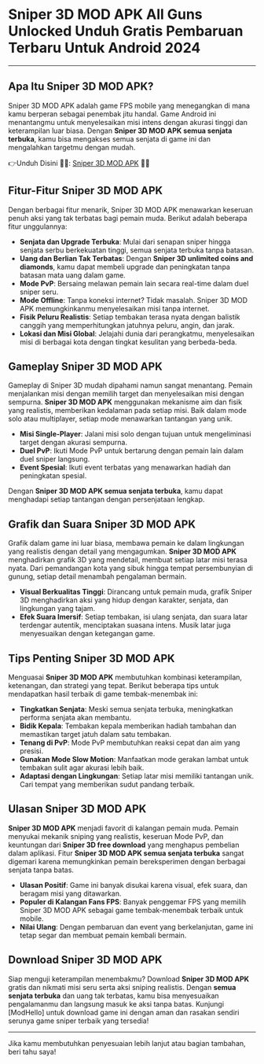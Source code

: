 # Sniper 3D MOD APK All Guns Unlocked Unduh Gratis Pembaruan Terbaru Untuk Android 2024

---

## Apa Itu Sniper 3D MOD APK?

Sniper 3D MOD APK adalah game FPS mobile yang menegangkan di mana kamu berperan sebagai penembak jitu handal. Game Android ini menantangmu untuk menyelesaikan misi intens dengan akurasi tinggi dan keterampilan luar biasa. Dengan **Sniper 3D MOD APK semua senjata terbuka**, kamu bisa mengakses semua senjata di game ini dan mengalahkan targetmu dengan mudah.


👉Unduh Disini 🔫🔫: [Sniper 3D MOD APK](https://modhello.com/sniper-3d/) 👌🏻

## Fitur-Fitur Sniper 3D MOD APK

Dengan berbagai fitur menarik, Sniper 3D MOD APK menawarkan keseruan penuh aksi yang tak terbatas bagi pemain muda. Berikut adalah beberapa fitur unggulannya:

- **Senjata dan Upgrade Terbuka**: Mulai dari senapan sniper hingga senjata serbu berkekuatan tinggi, semua senjata terbuka tanpa batasan.
- **Uang dan Berlian Tak Terbatas**: Dengan **Sniper 3D unlimited coins and diamonds**, kamu dapat membeli upgrade dan peningkatan tanpa batasan mata uang dalam game.
- **Mode PvP**: Bersaing melawan pemain lain secara real-time dalam duel sniper seru.
- **Mode Offline**: Tanpa koneksi internet? Tidak masalah. Sniper 3D MOD APK memungkinkanmu menyelesaikan misi tanpa internet.
- **Fisik Peluru Realistis**: Setiap tembakan terasa nyata dengan balistik canggih yang memperhitungkan jatuhnya peluru, angin, dan jarak.
- **Lokasi dan Misi Global**: Jelajahi dunia dari perangkatmu, menyelesaikan misi di berbagai kota dengan tingkat kesulitan yang berbeda-beda.

## Gameplay Sniper 3D MOD APK

Gameplay di Sniper 3D mudah dipahami namun sangat menantang. Pemain menjalankan misi dengan memilih target dan menyelesaikan misi dengan sempurna. **Sniper 3D MOD APK** menggunakan mekanisme aim dan fisik yang realistis, memberikan kedalaman pada setiap misi. Baik dalam mode solo atau multiplayer, setiap mode menawarkan tantangan yang unik.

- **Misi Single-Player**: Jalani misi solo dengan tujuan untuk mengeliminasi target dengan akurasi sempurna.
- **Duel PvP**: Ikuti Mode PvP untuk bertarung dengan pemain lain dalam duel sniper langsung.
- **Event Spesial**: Ikuti event terbatas yang menawarkan hadiah dan peningkatan spesial.

Dengan **Sniper 3D MOD APK semua senjata terbuka**, kamu dapat menghadapi setiap tantangan dengan persenjataan lengkap.

## Grafik dan Suara Sniper 3D MOD APK

Grafik dalam game ini luar biasa, membawa pemain ke dalam lingkungan yang realistis dengan detail yang mengagumkan. **Sniper 3D MOD APK** menghadirkan grafik 3D yang mendetail, membuat setiap latar misi terasa nyata. Dari pemandangan kota yang sibuk hingga tempat persembunyian di gunung, setiap detail menambah pengalaman bermain.

- **Visual Berkualitas Tinggi**: Dirancang untuk pemain muda, grafik Sniper 3D menghadirkan aksi yang hidup dengan karakter, senjata, dan lingkungan yang tajam.
- **Efek Suara Imersif**: Setiap tembakan, isi ulang senjata, dan suara latar terdengar autentik, menciptakan suasana intens. Musik latar juga menyesuaikan dengan ketegangan game.

## Tips Penting Sniper 3D MOD APK

Menguasai **Sniper 3D MOD APK** membutuhkan kombinasi keterampilan, ketenangan, dan strategi yang tepat. Berikut beberapa tips untuk mendapatkan hasil terbaik di game tembak-menembak ini:

- **Tingkatkan Senjata**: Meski semua senjata terbuka, meningkatkan performa senjata akan membantu.
- **Bidik Kepala**: Tembakan kepala memberikan hadiah tambahan dan memastikan target jatuh dalam satu tembakan.
- **Tenang di PvP**: Mode PvP membutuhkan reaksi cepat dan aim yang presisi.
- **Gunakan Mode Slow Motion**: Manfaatkan mode gerakan lambat untuk tembakan sulit agar akurasi lebih baik.
- **Adaptasi dengan Lingkungan**: Setiap latar misi memiliki tantangan unik. Cari tempat yang memberikan sudut pandang terbaik.

## Ulasan Sniper 3D MOD APK

**Sniper 3D MOD APK** menjadi favorit di kalangan pemain muda. Pemain menyukai mekanik sniping yang realistis, keseruan Mode PvP, dan keuntungan dari **Sniper 3D free download** yang menghapus pembelian dalam aplikasi. Fitur **Sniper 3D MOD APK semua senjata terbuka** sangat digemari karena memungkinkan pemain bereksperimen dengan berbagai senjata tanpa batas.

- **Ulasan Positif**: Game ini banyak disukai karena visual, efek suara, dan beragam misi yang ditawarkan.
- **Populer di Kalangan Fans FPS**: Banyak penggemar FPS yang memilih Sniper 3D MOD APK sebagai game tembak-menembak terbaik untuk mobile.
- **Nilai Ulang**: Dengan pembaruan dan event yang berkelanjutan, game ini tetap segar dan membuat pemain kembali bermain.

## Download Sniper 3D MOD APK

Siap menguji keterampilan menembakmu? Download **Sniper 3D MOD APK** gratis dan nikmati misi seru serta aksi sniping realistis. Dengan **semua senjata terbuka** dan uang tak terbatas, kamu bisa menyesuaikan pengalamanmu dan langsung masuk ke aksi tanpa batas. Kunjungi [ModHello] untuk download game ini dengan aman dan rasakan sendiri serunya game sniper terbaik yang tersedia!

--- 

Jika kamu membutuhkan penyesuaian lebih lanjut atau bagian tambahan, beri tahu saya!

